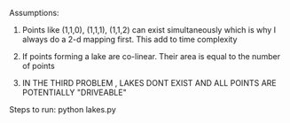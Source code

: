 Assumptions:

1) Points like (1,1,0), (1,1,1), (1,1,2) can exist simultaneously which is why I always do a 2-d mapping 
  first. This add to time complexity

2) If points forming a lake are co-linear. Their area is equal to the number of points

3) IN THE THIRD PROBLEM , LAKES DONT EXIST AND ALL POINTS ARE POTENTIALLY "DRIVEABLE"

Steps to run:
 python lakes.py
